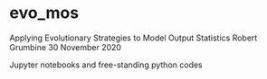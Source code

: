 # evo_mos

Applying Evolutionary Strategies to Model Output Statistics
Robert Grumbine
30 November 2020

Jupyter notebooks and free-standing python codes
